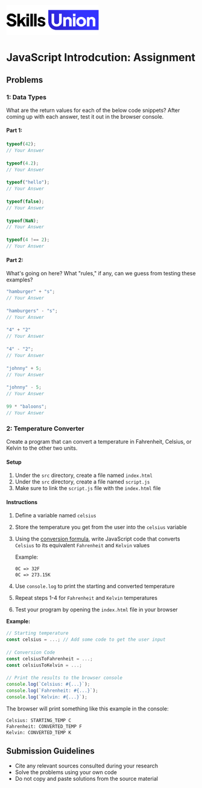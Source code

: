 [<img src="assets/images/su-logo.png" alt="Skills Union Logo" height="80px" />](https://www.skillsunion.com/)

# JavaScript Introdcution: Assignment

## Problems

### 1: Data Types

What are the return values for each of the below code snippets? After coming up with each answer, test it out in the browser console.

#### Part 1:

```js
typeof(42);
// Your Answer

typeof(4.2);
// Your Answer

typeof("hello");
// Your Answer

typeof(false);
// Your Answer

typeof(NaN);
// Your Answer

typeof(4 !== 2);
// Your Answer
```

#### Part 2:

What's going on here? What "rules," if any, can we guess from testing these examples?

```js
"hamburger" + "s";
// Your Answer

"hamburgers" - "s";
// Your Answer

"4" + "2"
// Your Answer

"4" - "2";
// Your Answer

"johnny" + 5;
// Your Answer

"johnny" - 5;
// Your Answer

99 * "baloons";
// Your Answer

```

### 2: Temperature Converter

Create a program that can convert a temperature in Fahrenheit, Celsius, or Kelvin to the other two units.

#### Setup

1. Under the `src` directory, create a file named `index.html`
1. Under the `src` directory, create a file named `script.js`
1. Make sure to link the `script.js` file with the `index.html` file

#### Instructions

1. Define a variable named `celsius`
1. Store the temperature you get from the user into the `celsius` variable
1. Using the [conversion formula](http://www.csgnetwork.com/temp2conv.html), write JavaScript code that converts `Celsius` to its equivalent `Fahrenheit` and `Kelvin` values

    Example:

    ```
    0C => 32F
    0C => 273.15K
    ```
1. Use `console.log` to print the starting and converted temperature
1. Repeat steps 1-4 for `Fahrenheit` and `Kelvin` temperatures
1. Test your program by opening the `index.html` file in your browser

**Example:**

```js
// Starting temperature
const celsius = ...; // Add some code to get the user input

// Conversion Code
const celsiusToFahrenheit = ...;
const celsiusToKelvin = ...;

// Print the results to the browser console
console.log(`Celsius: #{...}`);
console.log(`Fahrenheit: #{...}`);
console.log(`Kelvin: #{...}`);
```

The browser will print something like this example in the console:

```
Celsius: STARTING_TEMP C
Fahrenheit: CONVERTED_TEMP F
Kelvin: CONVERTED_TEMP K
```

## Submission Guidelines

- Cite any relevant sources consulted during your research
- Solve the problems using your own code
- Do not copy and paste solutions from the source material
